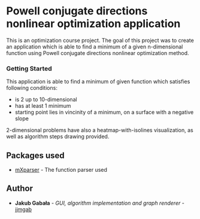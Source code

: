 # Powell conjugate directions nonlinear optimization application

This is an optimization course project. The goal of this project was to create an application which is able to find a minimum of a given n-dimensional function using Powell conjugate directions nonlinear optimization method.

### Getting Started

This application is able to find a minimum of given function which satisfies following conditions:
* is 2 up to 10-dimensional
* has at least 1 minimum
* starting point lies in vincinity of a minimum, on a surface with a negative slope

2-dimensional problems have also a heatmap-with-isolines visualization, as well as algorithm steps drawing provided.

## Packages used

* [mXparser](http://mathparser.org/) - The function parser used

## Author

* **Jakub Gabała** - *GUI, algorithm implementation and graph renderer* - [jjmgab](https://github.com/jjmgab)

